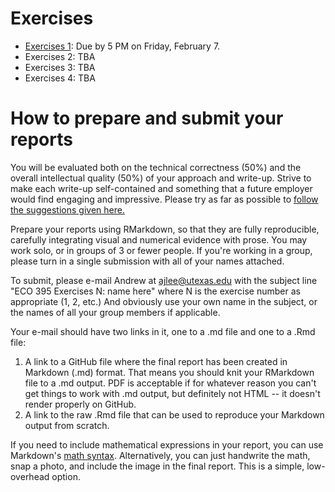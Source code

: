 # Exercises

- [Exercises 1](exercises01.md): Due by 5 PM on Friday, February 7.  
- Exercises 2: TBA  
- Exercises 3: TBA  
- Exercises 4: TBA  

<!-- - [Exercises 2](exercises02.md): Due at 5 PM on Friday, March 15, 2019.  
- [Exercises 3](exercises03.md): Due at beginning of class on Monday, April 8, 2019.  
- [Exercises 4](exercises04.md): Due at 5 PM on Friday, April 26, 2019.   -->


# How to prepare and submit your reports

You will be evaluated both on the technical correctness (50%) and the overall intellectual quality (50%) of your approach and write-up.  Strive to make each write-up self-contained and something that a future employer would find engaging and impressive.  Please try as far as possible to [follow the suggestions given here.](https://jgscott.github.io/teaching/writeups/write_ups/)     

Prepare your reports using RMarkdown, so that they are fully reproducible, carefully integrating visual and numerical evidence with prose.  You may work solo, or in groups of 3 or fewer people.  If you're working in a group, please turn in a single submission with all of your names attached.

To submit, please e-mail Andrew at <ajlee@utexas.edu> with the subject line "ECO 395 Exercises N: name here" where N is the exercise number as appropriate (1, 2, etc.) And obviously use your own name in the subject, or the names of all your group members if applicable.

Your e-mail should have two links in it, one to a .md file and one to a .Rmd file:  
1) A link to a GitHub file where the final report has been created in Markdown (.md) format.  That means you should knit your RMarkdown file to a .md output.  PDF is acceptable if for whatever reason you can't get things to work with .md output, but definitely not HTML -- it doesn't render properly on GitHub.  
2) A link to the raw .Rmd file that can be used to reproduce your Markdown output from scratch.  

If you need to include mathematical expressions in your report, you can use Markdown's [math syntax](https://github.com/cben/mathdown/wiki/math-in-markdown).  Alternatively, you can just handwrite the math, snap a photo, and include the image in the final report.  This is a simple, low-overhead option.  

